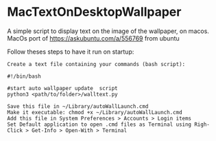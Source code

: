 # MacTextOnDesktopWallpaper
A simple script to display text on the image of the wallpaper, on macos. MacOs port of https://askubuntu.com/a/556769 from ubuntu

Follow theses steps to have it run on startup:


    Create a text file containing your commands (bash script):

    #!/bin/bash

    #start auto wallpaper update  script
    python3 <path/to/folder>/walltext.py

    Save this file in ~/Library/autoWallLaunch.cmd
    Make it executable: chmod +x ~/Library/autoWallLaunch.cmd
    Add this file in System Preferences > Accounts > Login items
    Set Default application to open .cmd files as Terminal using Righ-Click > Get-Info > Open-With > Terminal

